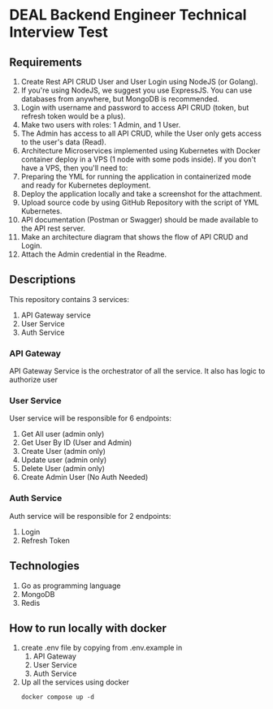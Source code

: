 # DEAL Backend Engineer Technical Interview Test

## Requirements
1. Create Rest API CRUD User and User Login using NodeJS (or Golang).
2. If you're using NodeJS, we suggest you use ExpressJS. You can use databases from anywhere, but MongoDB is recommended.
3. Login with username and password to access API CRUD (token, but refresh token would be a plus).
4. Make two users with roles: 1 Admin, and 1 User.
5. The Admin has access to all API CRUD, while the User only gets access to the user's data (Read).
6. Architecture Microservices implemented using Kubernetes with Docker container deploy in a VPS (1 node with some pods inside). If you don't have a VPS, then you'll need to:
7. Preparing the YML for running the application in containerized mode and ready for Kubernetes deployment.
8. Deploy the application locally and take a screenshot for the attachment.
9. Upload source code by using GitHub Repository with the script of YML Kubernetes.
10. API documentation (Postman or Swagger) should be made available to the API rest server.
11. Make an architecture  diagram that shows the flow of API CRUD and Login.
12. Attach the Admin credential in the Readme.


## Descriptions
This repository contains 3 services:
1. API Gateway service
2. User Service 
3. Auth Service

### API Gateway
API Gateway Service is the orchestrator of all the service. It also has logic to authorize user

### User Service
User service will be responsible for 6 endpoints:
1. Get All user (admin only)
2. Get User By ID (User and Admin)
3. Create User (admin only)
4. Update user (admin only)
5. Delete User (admin only)
6. Create Admin User (No Auth Needed)

### Auth Service
Auth service will be responsible for 2 endpoints:
1. Login
2. Refresh Token

## Technologies
1. Go as programming language
2. MongoDB
3. Redis

## How to run locally with docker 
1. create .env file by copying from .env.example in 
   1. API Gateway
   2. User Service
   3. Auth Service
2. Up all the services using docker
    ```
    docker compose up -d 
    ```